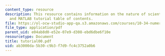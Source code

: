 ```yaml
---
content_type: resource
description: This resource contains information on the nature of scientific computing,
  and MATLAB tutorial table of contents.
file: https://ol-ocw-studio-app-qa.s3.amazonaws.com/courses/10-34-numerical-methods-applied-to-chemical-engineering-fall-2005/ab3000da5b30c9b3f7d9fc4c3752a0b6_tutorial00.pdf
file_type: application/pdf
parent_uid: e04ab8d0-e52e-07e9-d308-ebd6dbe6f10e
resourcetype: Document
title: tutorial00.pdf
uid: ab3000da-5b30-c9b3-f7d9-fc4c3752a0b6
---
```


